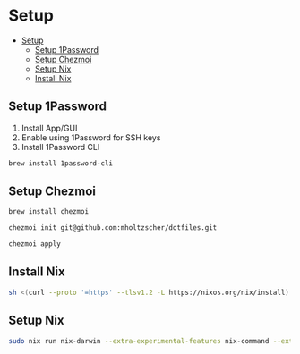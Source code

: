 # Setup

- [Setup](#setup)
  - [Setup 1Password](#setup-1password)
  - [Setup Chezmoi](#setup-chezmoi)
  - [Setup Nix](#setup-nix)
  - [Install Nix](#install-nix)
      <!--toc:end-->

## Setup 1Password

1. Install App/GUI
1. Enable using 1Password for SSH keys
1. Install 1Password CLI

```sh
brew install 1password-cli
```

## Setup Chezmoi

```sh
brew install chezmoi
```

```sh
chezmoi init git@github.com:mholtzscher/dotfiles.git
```

```sh
chezmoi apply
```

## Install Nix

```sh
sh <(curl --proto '=https' --tlsv1.2 -L https://nixos.org/nix/install)
```

## Setup Nix

```sh
sudo nix run nix-darwin --extra-experimental-features nix-command --extra-experimental-features flakes -- switch --flake ~/.config/nix-darwin
```
